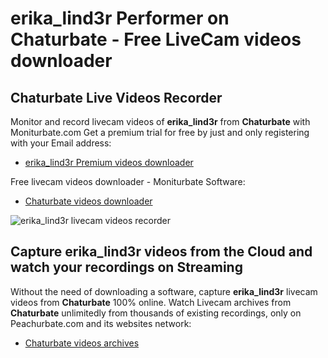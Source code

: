 # erika_lind3r Performer on Chaturbate - Free LiveCam videos downloader

## Chaturbate Live Videos Recorder

Monitor and record livecam videos of **erika_lind3r** from **Chaturbate** with Moniturbate.com
Get a premium trial for free by just and only registering with your Email address:
* [erika_lind3r Premium videos downloader](https://moniturbate.com/request-demo-licence-key.html)

Free livecam videos downloader - Moniturbate Software:
* [Chaturbate videos downloader](https://moniturbate.com/moniturbate-download-software.html)

![erika_lind3r livecam videos recorder](https://peachurnet.com/templates/moniturbate-software.png)


## Capture erika_lind3r videos from the Cloud and watch your recordings on Streaming

Without the need of downloading a software, capture **erika_lind3r** livecam videos from **Chaturbate** 100% online.
Watch Livecam archives from **Chaturbate** unlimitedly from thousands of existing recordings, only on Peachurbate.com and its websites network:
* [Chaturbate videos archives](https://peachurnet.com/)